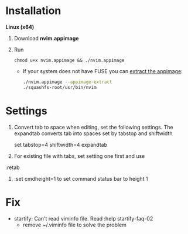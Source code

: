 # Installation

**Linux (x64)**

1. Download **nvim.appimage**

2. Run 

   ```
   chmod u+x nvim.appimage && ./nvim.appimage
   ```

   - If your system does not have FUSE you can [extract the appimage](https://github.com/AppImage/AppImageKit/wiki/FUSE#type-2-appimage):

     ```bash
     ./nvim.appimage --appimage-extract
     ./squashfs-root/usr/bin/nvim
     ```

# Settings

1. Convert tab to space when editing, set the following settings. The expandtab converts tab into spaces set by tabstop and shiftwidth

   set tabstop=4 shiftwidth=4 expandtab

2. For existing file with tabs, set setting one first and use

:retab

1. :set cmdheight=1 to set command status bar to height 1


# Fix
- startify: Can't read viminfo file. Read :help startify-faq-02
  - remove ~/.viminfo file to solve the problem